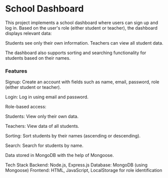 <h1>School Dashboard</h1>
This project implements a school dashboard where users can sign up and log in. Based on the user's role (either student or teacher), the dashboard displays relevant data:

Students see only their own information.
Teachers can view all student data.

The dashboard also supports sorting and searching functionality for students based on their names.

<h3>Features</h3>

Signup: Create an account with fields such as name, email, password, role (either student or teacher).

Login: Log in using email and password.

Role-based access:

Students: View only their own data.

Teachers: View data of all students.

Sorting: Sort students by their names (ascending or descending).

Search: Search for students by name.

Data stored in MongoDB with the help of Mongoose.

Tech Stack
Backend: Node.js, Express.js
Database: MongoDB (using Mongoose)
Frontend: HTML, JavaScript, LocalStorage for role identification
